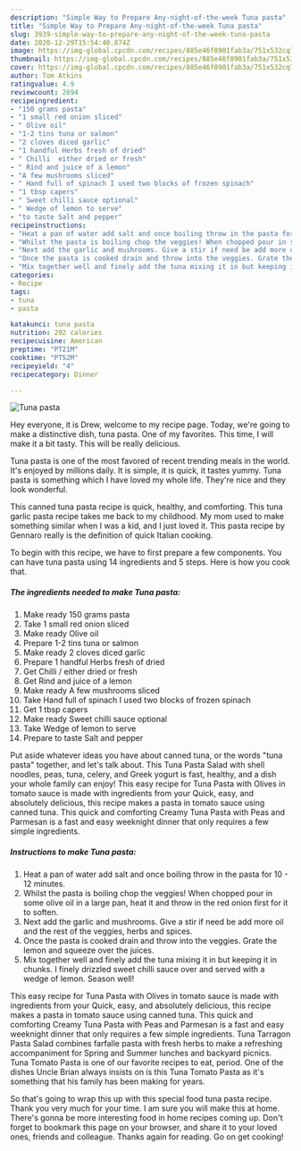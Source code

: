 ```yaml
---
description: "Simple Way to Prepare Any-night-of-the-week Tuna pasta"
title: "Simple Way to Prepare Any-night-of-the-week Tuna pasta"
slug: 3939-simple-way-to-prepare-any-night-of-the-week-tuna-pasta
date: 2020-12-29T15:54:40.874Z
image: https://img-global.cpcdn.com/recipes/885e46f8901fab3a/751x532cq70/tuna-pasta-recipe-main-photo.jpg
thumbnail: https://img-global.cpcdn.com/recipes/885e46f8901fab3a/751x532cq70/tuna-pasta-recipe-main-photo.jpg
cover: https://img-global.cpcdn.com/recipes/885e46f8901fab3a/751x532cq70/tuna-pasta-recipe-main-photo.jpg
author: Tom Atkins
ratingvalue: 4.9
reviewcount: 2694
recipeingredient:
- "150 grams pasta"
- "1 small red onion sliced"
- " Olive oil"
- "1-2 tins tuna or salmon"
- "2 cloves diced garlic"
- "1 handful Herbs fresh of dried"
- " Chilli  either dried or fresh"
- " Rind and juice of a lemon"
- "A few mushrooms sliced"
- " Hand full of spinach I used two blocks of frozen spinach"
- "1 tbsp capers"
- " Sweet chilli sauce optional"
- " Wedge of lemon to serve"
- "to taste Salt and pepper"
recipeinstructions:
- "Heat a pan of water add salt and once boiling throw in the pasta for 10 - 12 minutes."
- "Whilst the pasta is boiling chop the veggies! When chopped pour in some olive oil in a large pan, heat it and throw in the red onion first for it to soften."
- "Next add the garlic and mushrooms. Give a stir if need be add more oil and the rest of the veggies, herbs and spices."
- "Once the pasta is cooked drain and throw into the veggies. Grate the lemon and squeeze over the juices."
- "Mix together well and finely add the tuna mixing it in but keeping it in chunks. I finely drizzled sweet chilli sauce over and served with a wedge of lemon. Season well!"
categories:
- Recipe
tags:
- tuna
- pasta

katakunci: tuna pasta 
nutrition: 292 calories
recipecuisine: American
preptime: "PT21M"
cooktime: "PT52M"
recipeyield: "4"
recipecategory: Dinner

---
```



![Tuna pasta](https://img-global.cpcdn.com/recipes/885e46f8901fab3a/751x532cq70/tuna-pasta-recipe-main-photo.jpg)

Hey everyone, it is Drew, welcome to my recipe page. Today, we're going to make a distinctive dish, tuna pasta. One of my favorites. This time, I will make it a bit tasty. This will be really delicious.

Tuna pasta is one of the most favored of recent trending meals in the world. It's enjoyed by millions daily. It is simple, it is quick, it tastes yummy. Tuna pasta is something which I have loved my whole life. They're nice and they look wonderful.

This canned tuna pasta recipe is quick, healthy, and comforting. This tuna garlic pasta recipe takes me back to my childhood. My mom used to make something similar when I was a kid, and I just loved it. This pasta recipe by Gennaro really is the definition of quick Italian cooking.


To begin with this recipe, we have to first prepare a few components. You can have tuna pasta using 14 ingredients and 5 steps. Here is how you cook that.

<!--inarticleads1-->

##### The ingredients needed to make Tuna pasta:

1. Make ready 150 grams pasta
1. Take 1 small red onion sliced
1. Make ready  Olive oil
1. Prepare 1-2 tins tuna or salmon
1. Make ready 2 cloves diced garlic
1. Prepare 1 handful Herbs fresh of dried
1. Get  Chilli / either dried or fresh
1. Get  Rind and juice of a lemon
1. Make ready A few mushrooms sliced
1. Take  Hand full of spinach I used two blocks of frozen spinach
1. Get 1 tbsp capers
1. Make ready  Sweet chilli sauce optional
1. Take  Wedge of lemon to serve
1. Prepare to taste Salt and pepper


Put aside whatever ideas you have about canned tuna, or the words &#34;tuna pasta&#34; together, and let&#39;s talk about. This Tuna Pasta Salad with shell noodles, peas, tuna, celery, and Greek yogurt is fast, healthy, and a dish your whole family can enjoy! This easy recipe for Tuna Pasta with Olives in tomato sauce is made with ingredients from your Quick, easy, and absolutely delicious, this recipe makes a pasta in tomato sauce using canned tuna. This quick and comforting Creamy Tuna Pasta with Peas and Parmesan is a fast and easy weeknight dinner that only requires a few simple ingredients. 

<!--inarticleads2-->

##### Instructions to make Tuna pasta:

1. Heat a pan of water add salt and once boiling throw in the pasta for 10 - 12 minutes.
1. Whilst the pasta is boiling chop the veggies! When chopped pour in some olive oil in a large pan, heat it and throw in the red onion first for it to soften.
1. Next add the garlic and mushrooms. Give a stir if need be add more oil and the rest of the veggies, herbs and spices.
1. Once the pasta is cooked drain and throw into the veggies. Grate the lemon and squeeze over the juices.
1. Mix together well and finely add the tuna mixing it in but keeping it in chunks. I finely drizzled sweet chilli sauce over and served with a wedge of lemon. Season well!


This easy recipe for Tuna Pasta with Olives in tomato sauce is made with ingredients from your Quick, easy, and absolutely delicious, this recipe makes a pasta in tomato sauce using canned tuna. This quick and comforting Creamy Tuna Pasta with Peas and Parmesan is a fast and easy weeknight dinner that only requires a few simple ingredients. Tuna Tarragon Pasta Salad combines farfalle pasta with fresh herbs to make a refreshing accompaniment for Spring and Summer lunches and backyard picnics. Tuna Tomato Pasta is one of our favorite recipes to eat, period. One of the dishes Uncle Brian always insists on is this Tuna Tomato Pasta as it&#39;s something that his family has been making for years. 

So that's going to wrap this up with this special food tuna pasta recipe. Thank you very much for your time. I am sure you will make this at home. There's gonna be more interesting food in home recipes coming up. Don't forget to bookmark this page on your browser, and share it to your loved ones, friends and colleague. Thanks again for reading. Go on get cooking!
